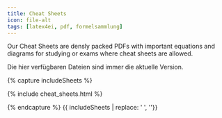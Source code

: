 ```yaml
---
title: Cheat Sheets
icon: file-alt
tags: [latex4ei, pdf, formelsammlung]
---
```


Our Cheat Sheets are densly packed PDFs with important equations and diagrams for studying or exams where cheat sheets are allowed.

Die hier verfügbaren Dateien sind immer die aktuelle Version.


{% capture includeSheets %}

{% include cheat_sheets.html %}

{% endcapture %}
{{ includeSheets | replace: '    ', ''}}
